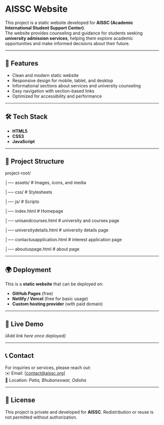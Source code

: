 # AISSC Website

This project is a static website developed for **AISSC (Academic International Student Support Center)**.  
The website provides counseling and guidance for students seeking **university admission services**, helping them explore academic opportunities and make informed decisions about their future.

---

## 🚀 Features
- Clean and modern static website
- Responsive design for mobile, tablet, and desktop
- Informational sections about services and university counseling
- Easy navigation with section-based links
- Optimized for accessibility and performance

---

## 🛠️ Tech Stack
- **HTML5**  
- **CSS3**  
- **JavaScript**  

---

## 📂 Project Structure

project-root/

│── assets/ # Images, icons, and media

│── css/ # Stylesheets

│── js/ # Scripts

│── index.html # Homepage

│── unisandcourses.html # university and courses page

│── universitydetails.html # university details page

│── contactusapplication.html # interest application page

│── aboutuspage.html # about page


---

## 🌍 Deployment
This is a **static website** that can be deployed on:
- **GitHub Pages** (free)
- **Netlify / Vercel** (free for basic usage)
- **Custom hosting provider** (with paid domain)

---

## 🔗 Live Demo
*(Add link here once deployed)*

---

## 📞 Contact
For inquiries or services, please reach out:  
✉️ Email: [contact@aissc.org]  
📍 Location: *Patia, Bhubaneswar, Odisha*  

---

## 📜 License
This project is private and developed for **AISSC**. Redistribution or reuse is not permitted without authorization.
